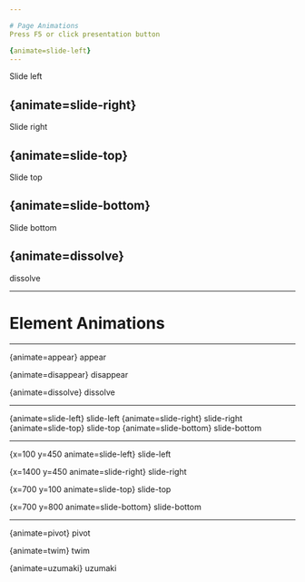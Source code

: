 ```yaml
--- 

# Page Animations
Press F5 or click presentation button

{animate=slide-left}
---
```


Slide left

{animate=slide-right}
---

Slide right

{animate=slide-top}
---

Slide top

{animate=slide-bottom}
---

Slide bottom

{animate=dissolve}
--- 

dissolve

---

# Element Animations

---

{animate=appear}
appear

{animate=disappear}
disappear

{animate=dissolve}
dissolve

---
{animate=slide-left}
slide-left
{animate=slide-right}
slide-right
{animate=slide-top}
slide-top
{animate=slide-bottom}
slide-bottom

---
{x=100 y=450 animate=slide-left}
slide-left

{x=1400 y=450 animate=slide-right}
slide-right

{x=700 y=100 animate=slide-top}
slide-top

{x=700 y=800 animate=slide-bottom}
slide-bottom

---

{animate=pivot}
pivot

{animate=twim}
twim

{animate=uzumaki}
uzumaki